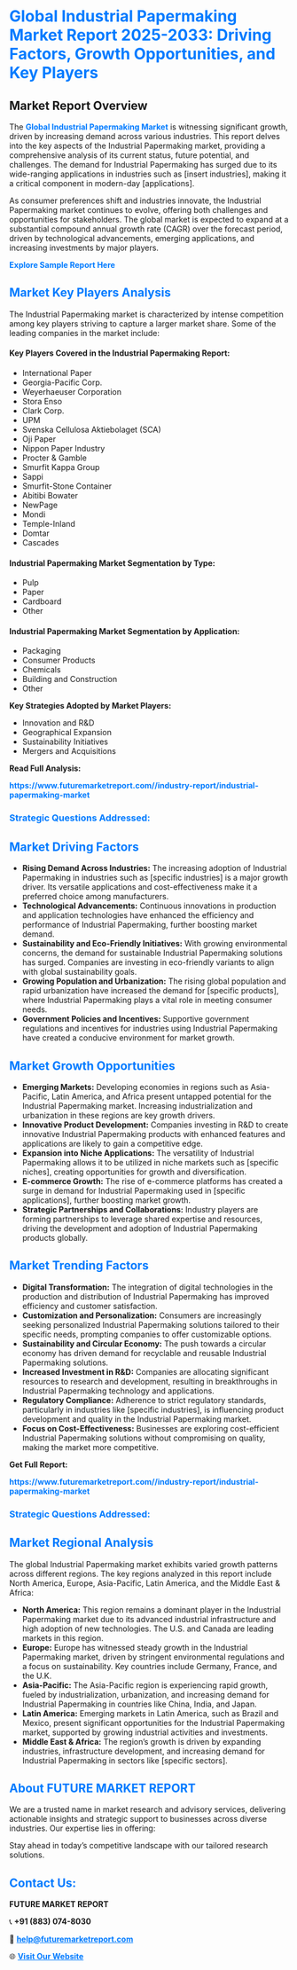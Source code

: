 <h1 style="color: #007BFF;">Global Industrial Papermaking Market Report 2025-2033: Driving Factors, Growth Opportunities, and Key Players</h1>

<section id="overview">
<h2>Market Report Overview</h2>
<p>The <a href="https://www.futuremarketreport.com//industry-report/industrial-papermaking-market" style="color: #007BFF; text-decoration: none;"><strong>Global Industrial Papermaking Market</strong></a> is witnessing significant growth, driven by increasing demand across various industries. This report delves into the key aspects of the Industrial Papermaking market, providing a comprehensive analysis of its current status, future potential, and challenges. The demand for Industrial Papermaking has surged due to its wide-ranging applications in industries such as [insert industries], making it a critical component in modern-day [applications].</p>
<p>As consumer preferences shift and industries innovate, the Industrial Papermaking market continues to evolve, offering both challenges and opportunities for stakeholders. The global market is expected to expand at a substantial compound annual growth rate (CAGR) over the forecast period, driven by technological advancements, emerging applications, and increasing investments by major players.</p>
</section>

<section id="overview">
<p><a href="https://www.futuremarketreport.com//request-sample/reportId=56405" style="color: #007BFF; text-decoration: none;"><strong>Explore Sample Report Here</strong></a></p>
</section>

<section id="key-players">
<h2 style="color: #007BFF;">Market Key Players Analysis</h2>
<p>The Industrial Papermaking market is characterized by intense competition among key players striving to capture a larger market share. Some of the leading companies in the market include:</p>
<h4>Key Players Covered in the Industrial Papermaking Report:</h4>
<ul><li>International Paper</li><li>Georgia-Pacific Corp.</li><li>Weyerhaeuser Corporation</li><li>Stora Enso</li><li>Clark Corp.</li><li>UPM</li><li>Svenska Cellulosa Aktiebolaget (SCA)</li><li>Oji Paper</li><li>Nippon Paper Industry</li><li>Procter &amp; Gamble</li><li>Smurfit Kappa Group</li><li>Sappi</li><li>Smurfit-Stone Container</li><li>Abitibi Bowater</li><li>NewPage</li><li>Mondi</li><li>Temple-Inland</li><li>Domtar</li><li>Cascades</li></ul>
<h4>Industrial Papermaking Market Segmentation by Type:</h4>
<ul><li>Pulp</li><li>Paper</li><li>Cardboard</li><li>Other</li></ul>

<h4>Industrial Papermaking Market Segmentation by Application:</h4>
<ul><li>Packaging</li><li>Consumer Products</li><li>Chemicals</li><li>Building and Construction</li><li>Other</li></ul>
<p><strong>Key Strategies Adopted by Market Players:</strong></p>
<ul>
<li>Innovation and R&D</li>
<li>Geographical Expansion</li>
<li>Sustainability Initiatives</li>
<li>Mergers and Acquisitions</li>
</ul>
</section>

<section>
<p><strong>Read Full Analysis: </strong></p><a href="https://www.futuremarketreport.com//industry-report/industrial-papermaking-market" style="color: #007BFF; text-decoration: none;"><strong>https://www.futuremarketreport.com//industry-report/industrial-papermaking-market</strong></a>
<h3 style="color: #007BFF;">Strategic Questions Addressed:</h3>
</section>

<section id="driving-factors">
<h2 style="color: #007BFF;">Market Driving Factors</h2>
<ul>
<li><strong>Rising Demand Across Industries:</strong> The increasing adoption of Industrial Papermaking in industries such as [specific industries] is a major growth driver. Its versatile applications and cost-effectiveness make it a preferred choice among manufacturers.</li>
<li><strong>Technological Advancements:</strong> Continuous innovations in production and application technologies have enhanced the efficiency and performance of Industrial Papermaking, further boosting market demand.</li>
<li><strong>Sustainability and Eco-Friendly Initiatives:</strong> With growing environmental concerns, the demand for sustainable Industrial Papermaking solutions has surged. Companies are investing in eco-friendly variants to align with global sustainability goals.</li>
<li><strong>Growing Population and Urbanization:</strong> The rising global population and rapid urbanization have increased the demand for [specific products], where Industrial Papermaking plays a vital role in meeting consumer needs.</li>
<li><strong>Government Policies and Incentives:</strong> Supportive government regulations and incentives for industries using Industrial Papermaking have created a conducive environment for market growth.</li>
</ul>
</section>

<section id="growth-opportunities">
<h2 style="color: #007BFF;">Market Growth Opportunities</h2>
<ul>
<li><strong>Emerging Markets:</strong> Developing economies in regions such as Asia-Pacific, Latin America, and Africa present untapped potential for the Industrial Papermaking market. Increasing industrialization and urbanization in these regions are key growth drivers.</li>
<li><strong>Innovative Product Development:</strong> Companies investing in R&D to create innovative Industrial Papermaking products with enhanced features and applications are likely to gain a competitive edge.</li>
<li><strong>Expansion into Niche Applications:</strong> The versatility of Industrial Papermaking allows it to be utilized in niche markets such as [specific niches], creating opportunities for growth and diversification.</li>
<li><strong>E-commerce Growth:</strong> The rise of e-commerce platforms has created a surge in demand for Industrial Papermaking used in [specific applications], further boosting market growth.</li>
<li><strong>Strategic Partnerships and Collaborations:</strong> Industry players are forming partnerships to leverage shared expertise and resources, driving the development and adoption of Industrial Papermaking products globally.</li>
</ul>
</section>

<section id="trending-factors">
<h2 style="color: #007BFF;">Market Trending Factors</h2>
<ul>
<li><strong>Digital Transformation:</strong> The integration of digital technologies in the production and distribution of Industrial Papermaking has improved efficiency and customer satisfaction.</li>
<li><strong>Customization and Personalization:</strong> Consumers are increasingly seeking personalized Industrial Papermaking solutions tailored to their specific needs, prompting companies to offer customizable options.</li>
<li><strong>Sustainability and Circular Economy:</strong> The push towards a circular economy has driven demand for recyclable and reusable Industrial Papermaking solutions.</li>
<li><strong>Increased Investment in R&D:</strong> Companies are allocating significant resources to research and development, resulting in breakthroughs in Industrial Papermaking technology and applications.</li>
<li><strong>Regulatory Compliance:</strong> Adherence to strict regulatory standards, particularly in industries like [specific industries], is influencing product development and quality in the Industrial Papermaking market.</li>
<li><strong>Focus on Cost-Effectiveness:</strong> Businesses are exploring cost-efficient Industrial Papermaking solutions without compromising on quality, making the market more competitive.</li>
</ul>
</section>

<section>
<p><strong>Get Full Report: </strong></p><a href="https://www.futuremarketreport.com//industry-report/industrial-papermaking-market" style="color: #007BFF; text-decoration: none;"><strong>https://www.futuremarketreport.com//industry-report/industrial-papermaking-market</strong></a>
<h3 style="color: #007BFF;">Strategic Questions Addressed:</h3>
</section>


<section id="regional-analysis">
<h2 style="color: #007BFF;">Market Regional Analysis</h2>
<p>The global Industrial Papermaking market exhibits varied growth patterns across different regions. The key regions analyzed in this report include North America, Europe, Asia-Pacific, Latin America, and the Middle East & Africa:</p>
<ul>
<li><strong>North America:</strong> This region remains a dominant player in the Industrial Papermaking market due to its advanced industrial infrastructure and high adoption of new technologies. The U.S. and Canada are leading markets in this region.</li>
<li><strong>Europe:</strong> Europe has witnessed steady growth in the Industrial Papermaking market, driven by stringent environmental regulations and a focus on sustainability. Key countries include Germany, France, and the U.K.</li>
<li><strong>Asia-Pacific:</strong> The Asia-Pacific region is experiencing rapid growth, fueled by industrialization, urbanization, and increasing demand for Industrial Papermaking in countries like China, India, and Japan.</li>
<li><strong>Latin America:</strong> Emerging markets in Latin America, such as Brazil and Mexico, present significant opportunities for the Industrial Papermaking market, supported by growing industrial activities and investments.</li>
<li><strong>Middle East & Africa:</strong> The region’s growth is driven by expanding industries, infrastructure development, and increasing demand for Industrial Papermaking in sectors like [specific sectors].</li>
</ul>
</section>

<footer>
<h2 style="color: #007BFF;">About FUTURE MARKET REPORT</h2>
<p>We are a trusted name in market research and advisory services, delivering actionable insights and strategic support to businesses across diverse industries. Our expertise lies in offering:</p>

<p>Stay ahead in today’s competitive landscape with our tailored research solutions.</p>

<h2 style="color: #007BFF;">Contact Us:</h2>
<p><strong>FUTURE MARKET REPORT</strong></p>
<p>📞 <strong>+91 (883) 074-8030</strong></p>
<p>📧 <strong><a href="mailto:help@futuremarketreport.com" style="color: #007BFF;">help@futuremarketreport.com</a></strong></p>
<p>🌐 <strong><a href="https://www.futuremarketreport.com/" style="color: #007BFF;">Visit Our Website</a></strong></p>
</footer>